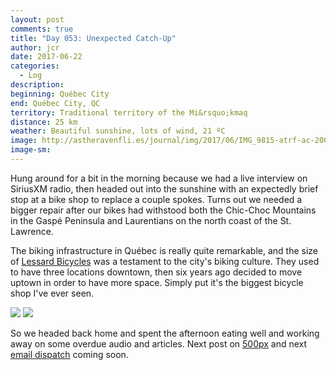```yaml
---
layout: post
comments: true
title: "Day 053: Unexpected Catch-Up"
author: jcr
date: 2017-06-22
categories:
  - Log
description: 
beginning: Québec City
end: Québec City, QC
territory: Traditional territory of the Mi&rsquo;kmaq 
distance: 25 km
weather: Beautiful sunshine, lots of wind, 21 ºC
image: http://astheravenfli.es/journal/img/2017/06/IMG_9815-atrf-ac-2000-web.jpg
image-sm:
---
```


Hung around for a bit in the morning because we had a live interview on SiriusXM radio, then headed out into the sunshine with an expectedly brief stop at a bike shop to replace a couple spokes. Turns out we needed a bigger repair after our bikes had withstood both the Chic-Choc Mountains in the Gaspé Peninsula and Laurentians on the north coast of the St. Lawrence.

The biking infrastructure in Québec is really quite remarkable, and the size of <a href="https://lessardbicycles.com" target="blank">Lessard Bicycles</a> was a testament to the city's biking culture. They used to have three locations downtown, then six years ago decided to move uptown in order to have more space. Simply put it's the biggest bicycle shop I've ever seen.

<img src="http://astheravenfli.es/journal/img/2017/06/IMG_9822-atrf-ac-2000-web.jpg">

<img src="http://astheravenfli.es/journal/img/2017/06/IMG_9820-atrf-ac-2000-web.jpg">

So we headed back home and spent the afternoon eating well and working away on some overdue audio and articles. Next post on <a href="http://iso.500px.com" target="blank">500px</a> and next <a href="http://astheravenfli.es/follow/" target="blank">email dispatch</a> coming soon.